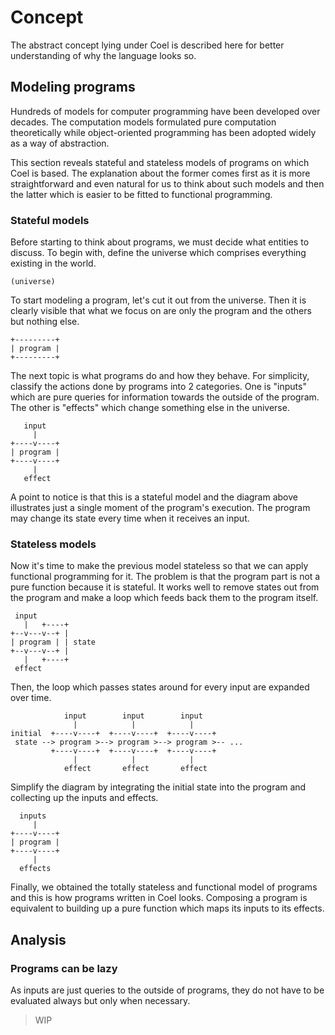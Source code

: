 # Concept

The abstract concept lying under Coel is described here for better understanding
of why the language looks so.

## Modeling programs

Hundreds of models for computer programming have been developed over decades.
The computation models formulated pure computation theoretically while
object-oriented programming has been adopted widely as a way of abstraction.

This section reveals stateful and stateless models of programs on which Coel
is based.
The explanation about the former comes first as it is more straightforward and
even natural for us to think about such models and then the latter which is
easier to be fitted to functional programming.

### Stateful models

Before starting to think about programs, we must decide what entities to
discuss.
To begin with, define the universe which comprises everything existing in the
world.

```
(universe)
```

To start modeling a program, let's cut it out from the universe.
Then it is clearly visible that what we focus on are only the program and
the others but nothing else.

```
+---------+
| program |
+---------+
```

The next topic is what programs do and how they behave.
For simplicity, classify the actions done by programs into 2 categories.
One is "inputs" which are pure queries for information towards the outside of
the program.
The other is "effects" which change something else in the universe.

```
   input
     |
+----v----+
| program |
+----v----+
     |
   effect
```

A point to notice is that this is a stateful model and the diagram above
illustrates just a single moment of the program's execution.
The program may change its state every time when it receives an input.

### Stateless models

Now it's time to make the previous model stateless so that we can apply
functional programming for it.
The problem is that the program part is not a pure function because it is
stateful.
It works well to remove states out from the program and make a loop which feeds
back them to the program itself.

```
 input
   |   +----+
+--v---v--+ |
| program | | state
+--v---v--+ |
   |   +----+
 effect
```

Then, the loop which passes states around for every input are expanded over
time.

```
            input        input        input
              |            |            |
initial  +----v----+  +----v----+  +----v----+
 state --> program >--> program >--> program >-- ...
         +----v----+  +----v----+  +----v----+
              |            |            |
            effect       effect       effect
```

Simplify the diagram by integrating the initial state into the program and
collecting up the inputs and effects.

```
  inputs
     |
+----v----+
| program |
+----v----+
     |
  effects
```

Finally, we obtained the totally stateless and functional model of programs
and this is how programs written in Coel looks.
Composing a program is equivalent to building up a pure function which maps its
inputs to its effects.

## Analysis

### Programs can be lazy

As inputs are just queries to the outside of programs, they do not have to be
evaluated always but only when necessary.

> WIP
